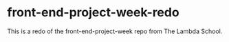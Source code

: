 # front-end-project-week-redo
This is a redo of the front-end-project-week repo from The Lambda School.
